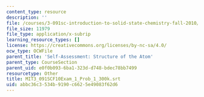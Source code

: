 ```yaml
---
content_type: resource
description: ''
file: /courses/3-091sc-introduction-to-solid-state-chemistry-fall-2010/abbc36c3534b9190c6625e49083f62d6_MIT3_091SCF10Exam_1_Prob_1_300k.srt
file_size: 11979
file_type: application/x-subrip
learning_resource_types: []
license: https://creativecommons.org/licenses/by-nc-sa/4.0/
ocw_type: OCWFile
parent_title: 'Self-Assessment: Structure of the Atom'
parent_type: CourseSection
parent_uid: e0f0b093-6ba1-323d-d748-bdec78bb7499
resourcetype: Other
title: MIT3_091SCF10Exam_1_Prob_1_300k.srt
uid: abbc36c3-534b-9190-c662-5e49083f62d6
---
```


